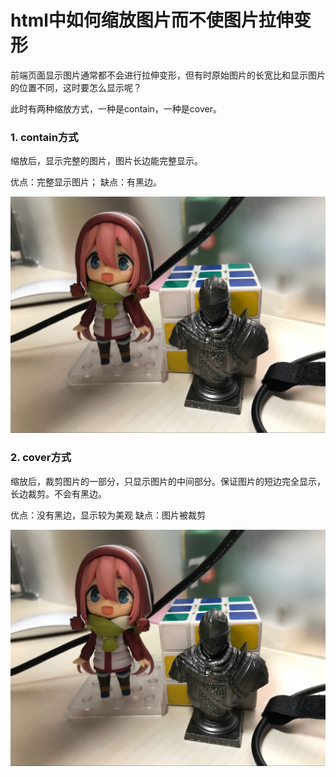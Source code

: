 # html中如何缩放图片而不使图片拉伸变形
前端页面显示图片通常都不会进行拉伸变形，但有时原始图片的长宽比和显示图片的位置不同，这时要怎么显示呢？

此时有两种缩放方式，一种是contain，一种是cover。

### 1. contain方式
缩放后，显示完整的图片，图片长边能完整显示。

优点：完整显示图片；
缺点：有黑边。

![Alt text](image/QQ20181210-1.jpg?raw=true "Contain")

### 2. cover方式
缩放后，裁剪图片的一部分，只显示图片的中间部分。保证图片的短边完全显示，长边裁剪。不会有黑边。

优点：没有黑边，显示较为美观
缺点：图片被裁剪

![Alt text](image/QQ20181210-1.jpg?raw=true "Cover")
